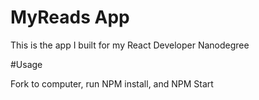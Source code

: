 # MyReads App

This is the app I built for my React Developer Nanodegree

#Usage

Fork to computer, run NPM install, and NPM Start
